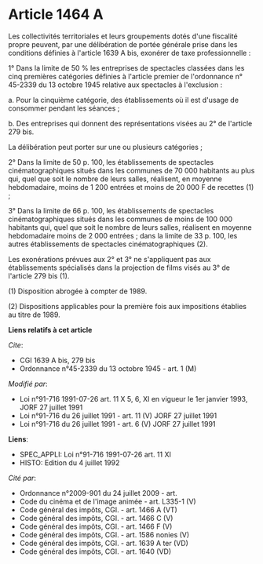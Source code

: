 # Article 1464 A

Les collectivités territoriales et leurs groupements dotés d'une fiscalité propre peuvent, par une délibération de portée
générale prise dans les conditions définies à l'article 1639 A bis, exonérer de taxe professionnelle :

1° Dans la limite de 50 % les entreprises de spectacles classées dans les cinq premières catégories définies à l'article
premier de l'ordonnance n° 45-2339 du 13 octobre 1945 relative aux spectacles à l'exclusion :

a. Pour la cinquième catégorie, des établissements où il est d'usage de consommer pendant les séances ;

b. Des entreprises qui donnent des représentations visées au 2° de l'article 279 bis.

La délibération peut porter sur une ou plusieurs catégories ;

2° Dans la limite de 50 p. 100, les établissements de spectacles cinématographiques situés dans les communes de 70 000
habitants au plus qui, quel que soit le nombre de leurs salles, réalisent, en moyenne hebdomadaire, moins de 1 200 entrées et
moins de 20 000 F de recettes (1) ;

3° Dans la limite de 66 p. 100, les établissements de spectacles cinématographiques situés dans les communes de moins de 100
000 habitants qui, quel que soit le nombre de leurs salles, réalisent en moyenne hebdomadaire moins de 2 000 entrées ; dans
la limite de 33 p. 100, les autres établissements de spectacles cinématographiques (2).

Les exonérations prévues aux 2° et 3° ne s'appliquent pas aux établissements spécialisés dans la projection de films visés au
3° de l'article 279 bis (1).

(1) Disposition abrogée  à compter de 1989.

(2) Dispositions applicables pour la première fois aux impositions établies au titre de 1989.

**Liens relatifs à cet article**

_Cite_:

  - CGI 1639 A bis, 279 bis
  - Ordonnance n°45-2339 du 13 octobre 1945 - art. 1 (M)

_Modifié par_:

  - Loi n°91-716 1991-07-26 art. 11 X 5, 6, XI en vigueur le 1er janvier 1993, JORF 27 juillet 1991
  - Loi n°91-716 du 26 juillet 1991 - art. 11 (V) JORF 27 juillet 1991
  - Loi n°91-716 du 26 juillet 1991 - art. 6 (V) JORF 27 juillet 1991

**Liens**:

  - SPEC_APPLI: Loi n°91-716 1991-07-26 art. 11 XI
  - HISTO: Edition du 4 juillet 1992

_Cité par_:

  - Ordonnance n°2009-901 du 24 juillet 2009 - art.
  - Code du cinéma et de l'image animée - art. L335-1 (V)
  - Code général des impôts, CGI. - art. 1466 A (VT)
  - Code général des impôts, CGI. - art. 1466 C (V)
  - Code général des impôts, CGI. - art. 1466 F (V)
  - Code général des impôts, CGI. - art. 1586 nonies (V)
  - Code général des impôts, CGI. - art. 1639 A ter (VD)
  - Code général des impôts, CGI. - art. 1640 (VD)
